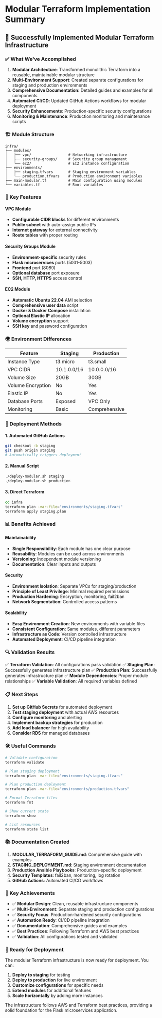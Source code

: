 # Modular Terraform Implementation Summary

## 🎉 Successfully Implemented Modular Terraform Infrastructure

### ✅ What We've Accomplished

1. **Modular Architecture**: Transformed monolithic Terraform into a reusable, maintainable modular structure
2. **Multi-Environment Support**: Created separate configurations for staging and production environments
3. **Comprehensive Documentation**: Detailed guides and examples for all components
4. **Automated CI/CD**: Updated GitHub Actions workflows for modular deployment
5. **Security Enhancements**: Production-specific security configurations
6. **Monitoring & Maintenance**: Production monitoring and maintenance scripts

### 🏗️ Module Structure

```
infra/
├── modules/
│   ├── vpc/                 # Networking infrastructure
│   ├── security-groups/     # Security group management
│   └── ec2/                 # EC2 instance configuration
├── environments/
│   ├── staging.tfvars       # Staging environment variables
│   └── production.tfvars    # Production environment variables
├── main-modular.tf          # Main configuration using modules
└── variables.tf             # Root variables
```

### 🔧 Key Features

#### VPC Module
- **Configurable CIDR blocks** for different environments
- **Public subnet** with auto-assign public IPs
- **Internet gateway** for external connectivity
- **Route tables** with proper routing

#### Security Groups Module
- **Environment-specific** security rules
- **Flask microservices** ports (5001-5003)
- **Frontend** port (8080)
- **Optional database** port exposure
- **SSH, HTTP, HTTPS** access control

#### EC2 Module
- **Automatic Ubuntu 22.04** AMI selection
- **Comprehensive user data** script
- **Docker & Docker Compose** installation
- **Optional Elastic IP** allocation
- **Volume encryption** support
- **SSH key** and password configuration

### 🌍 Environment Differences

| Feature | Staging | Production |
|---------|---------|------------|
| Instance Type | t3.micro | t3.small |
| VPC CIDR | 10.1.0.0/16 | 10.0.0.0/16 |
| Volume Size | 20GB | 30GB |
| Volume Encryption | No | Yes |
| Elastic IP | No | Yes |
| Database Ports | Exposed | VPC Only |
| Monitoring | Basic | Comprehensive |

### 🚀 Deployment Methods

#### 1. Automated GitHub Actions
```bash
git checkout -b staging
git push origin staging
# Automatically triggers deployment
```

#### 2. Manual Script
```bash
./deploy-modular.sh staging
./deploy-modular.sh production
```

#### 3. Direct Terraform
```bash
cd infra
terraform plan -var-file="environments/staging.tfvars"
terraform apply staging.plan
```

### 📊 Benefits Achieved

#### Maintainability
- **Single Responsibility**: Each module has one clear purpose
- **Reusability**: Modules can be used across environments
- **Versioning**: Independent module versioning
- **Documentation**: Clear inputs and outputs

#### Security
- **Environment Isolation**: Separate VPCs for staging/production
- **Principle of Least Privilege**: Minimal required permissions
- **Production Hardening**: Encryption, monitoring, fail2ban
- **Network Segmentation**: Controlled access patterns

#### Scalability
- **Easy Environment Creation**: New environments with variable files
- **Consistent Configuration**: Same modules, different parameters
- **Infrastructure as Code**: Version controlled infrastructure
- **Automated Deployment**: CI/CD pipeline integration

### 🔍 Validation Results

✅ **Terraform Validation**: All configurations pass validation
✅ **Staging Plan**: Successfully generates infrastructure plan
✅ **Production Plan**: Successfully generates infrastructure plan
✅ **Module Dependencies**: Proper module relationships
✅ **Variable Validation**: All required variables defined

### 📋 Next Steps

1. **Set up GitHub Secrets** for automated deployment
2. **Test staging deployment** with actual AWS resources
3. **Configure monitoring** and alerting
4. **Implement backup strategies** for production
5. **Add load balancer** for high availability
6. **Consider RDS** for managed databases

### 🛠️ Useful Commands

```bash
# Validate configuration
terraform validate

# Plan staging deployment
terraform plan -var-file="environments/staging.tfvars"

# Plan production deployment
terraform plan -var-file="environments/production.tfvars"

# Format Terraform files
terraform fmt

# Show current state
terraform show

# List resources
terraform state list
```

### 📚 Documentation Created

1. **MODULAR_TERRAFORM_GUIDE.md**: Comprehensive guide with examples
2. **STAGING_DEPLOYMENT.md**: Staging environment documentation
3. **Production Ansible Playbooks**: Production-specific deployment
4. **Security Templates**: fail2ban, monitoring, log rotation
5. **GitHub Actions**: Automated CI/CD workflows

### 🎯 Key Achievements

- ✅ **Modular Design**: Clean, reusable infrastructure components
- ✅ **Multi-Environment**: Separate staging and production configurations
- ✅ **Security Focus**: Production-hardened security configurations
- ✅ **Automation Ready**: CI/CD pipeline integration
- ✅ **Documentation**: Comprehensive guides and examples
- ✅ **Best Practices**: Following Terraform and AWS best practices
- ✅ **Validation**: All configurations tested and validated

### 🚀 Ready for Deployment

The modular Terraform infrastructure is now ready for deployment. You can:

1. **Deploy to staging** for testing
2. **Deploy to production** for live environment
3. **Customize configurations** for specific needs
4. **Extend modules** for additional features
5. **Scale horizontally** by adding more instances

The infrastructure follows AWS and Terraform best practices, providing a solid foundation for the Flask microservices application. 